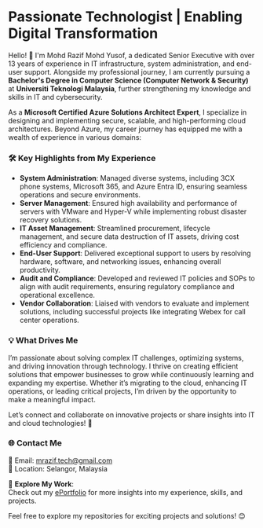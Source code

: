 # Passionate Technologist | Enabling Digital Transformation

Hello! 👋 I'm Mohd Razif Mohd Yusof, a dedicated Senior Executive with over 13 years of experience in IT infrastructure, system administration, and end-user support. Alongside my professional journey, I am currently pursuing a **Bachelor's Degree in Computer Science (Computer Network & Security)** at **Universiti Teknologi Malaysia**, further strengthening my knowledge and skills in IT and cybersecurity.  

As a **Microsoft Certified Azure Solutions Architect Expert**, I specialize in designing and implementing secure, scalable, and high-performing cloud architectures. Beyond Azure, my career journey has equipped me with a wealth of experience in various domains:  

### 🛠 Key Highlights from My Experience  
- **System Administration**: Managed diverse systems, including 3CX phone systems, Microsoft 365, and Azure Entra ID, ensuring seamless operations and secure environments.  
- **Server Management**: Ensured high availability and performance of servers with VMware and Hyper-V while implementing robust disaster recovery solutions.  
- **IT Asset Management**: Streamlined procurement, lifecycle management, and secure data destruction of IT assets, driving cost efficiency and compliance.  
- **End-User Support**: Delivered exceptional support to users by resolving hardware, software, and networking issues, enhancing overall productivity.  
- **Audit and Compliance**: Developed and reviewed IT policies and SOPs to align with audit requirements, ensuring regulatory compliance and operational excellence.  
- **Vendor Collaboration**: Liaised with vendors to evaluate and implement solutions, including successful projects like integrating Webex for call center operations.  

### 💡 What Drives Me  
I’m passionate about solving complex IT challenges, optimizing systems, and driving innovation through technology. I thrive on creating efficient solutions that empower businesses to grow while continuously learning and expanding my expertise. Whether it’s migrating to the cloud, enhancing IT operations, or leading critical projects, I’m driven by the opportunity to make a meaningful impact.  

Let’s connect and collaborate on innovative projects or share insights into IT and cloud technologies! 🚀  

### 🌐 Contact Me  
📧 Email: [mrazif.tech@gmail.com](mailto:mrazif.tech@gmail.com)  
📍 Location: Selangor, Malaysia  

📂 **Explore My Work**:  
Check out my [ePortfolio](https://razifyusof.github.io/) for more insights into my experience, skills, and projects.  

Feel free to explore my repositories for exciting projects and solutions! 😊  
